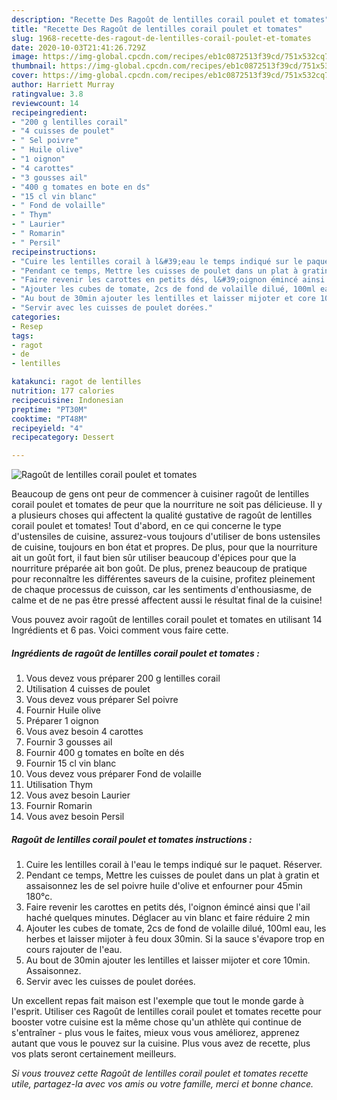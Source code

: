 ```yaml
---
description: "Recette Des Ragoût de lentilles corail poulet et tomates"
title: "Recette Des Ragoût de lentilles corail poulet et tomates"
slug: 1968-recette-des-ragout-de-lentilles-corail-poulet-et-tomates
date: 2020-10-03T21:41:26.729Z
image: https://img-global.cpcdn.com/recipes/eb1c0872513f39cd/751x532cq70/ragout-de-lentilles-corail-poulet-et-tomates-photo-principale-de-la-recette.jpg
thumbnail: https://img-global.cpcdn.com/recipes/eb1c0872513f39cd/751x532cq70/ragout-de-lentilles-corail-poulet-et-tomates-photo-principale-de-la-recette.jpg
cover: https://img-global.cpcdn.com/recipes/eb1c0872513f39cd/751x532cq70/ragout-de-lentilles-corail-poulet-et-tomates-photo-principale-de-la-recette.jpg
author: Harriett Murray
ratingvalue: 3.8
reviewcount: 14
recipeingredient:
- "200 g lentilles corail"
- "4 cuisses de poulet"
- " Sel poivre"
- " Huile olive"
- "1 oignon"
- "4 carottes"
- "3 gousses ail"
- "400 g tomates en bote en ds"
- "15 cl vin blanc"
- " Fond de volaille"
- " Thym"
- " Laurier"
- " Romarin"
- " Persil"
recipeinstructions:
- "Cuire les lentilles corail à l&#39;eau le temps indiqué sur le paquet. Réserver."
- "Pendant ce temps, Mettre les cuisses de poulet dans un plat à gratin et assaisonnez les de sel poivre huile d&#39;olive et enfourner pour 45min 180°c."
- "Faire revenir les carottes en petits dés, l&#39;oignon émincé ainsi que l&#39;ail haché quelques minutes. Déglacer au vin blanc et faire réduire 2 min"
- "Ajouter les cubes de tomate, 2cs de fond de volaille dilué, 100ml eau, les herbes et laisser mijoter à feu doux 30min. Si la sauce s&#39;évapore trop en cours rajouter de l&#39;eau."
- "Au bout de 30min ajouter les lentilles et laisser mijoter et core 10min. Assaisonnez."
- "Servir avec les cuisses de poulet dorées."
categories:
- Resep
tags:
- ragot
- de
- lentilles

katakunci: ragot de lentilles 
nutrition: 177 calories
recipecuisine: Indonesian
preptime: "PT30M"
cooktime: "PT48M"
recipeyield: "4"
recipecategory: Dessert

---
```



![Ragoût de lentilles corail poulet et tomates](https://img-global.cpcdn.com/recipes/eb1c0872513f39cd/751x532cq70/ragout-de-lentilles-corail-poulet-et-tomates-photo-principale-de-la-recette.jpg)

Beaucoup de gens ont peur de commencer à cuisiner ragoût de lentilles corail poulet et tomates de peur que la nourriture ne soit pas délicieuse. Il y a plusieurs choses qui affectent la qualité gustative de ragoût de lentilles corail poulet et tomates! Tout d'abord, en ce qui concerne le type d'ustensiles de cuisine, assurez-vous toujours d'utiliser de bons ustensiles de cuisine, toujours en bon état et propres. De plus, pour que la nourriture ait un goût fort, il faut bien sûr utiliser beaucoup d'épices pour que la nourriture préparée ait bon goût. De plus, prenez beaucoup de pratique pour reconnaître les différentes saveurs de la cuisine, profitez pleinement de chaque processus de cuisson, car les sentiments d'enthousiasme, de calme et de ne pas être pressé affectent aussi le résultat final de la cuisine!

<!--inarticleads1-->

Vous pouvez avoir ragoût de lentilles corail poulet et tomates en utilisant 14 Ingrédients et 6 pas. Voici comment vous faire cette.

##### Ingrédients de ragoût de lentilles corail poulet et tomates :

1. Vous devez vous préparer 200 g lentilles corail
1. Utilisation 4 cuisses de poulet
1. Vous devez vous préparer  Sel poivre
1. Fournir  Huile olive
1. Préparer 1 oignon
1. Vous avez besoin 4 carottes
1. Fournir 3 gousses ail
1. Fournir 400 g tomates en boîte en dés
1. Fournir 15 cl vin blanc
1. Vous devez vous préparer  Fond de volaille
1. Utilisation  Thym
1. Vous avez besoin  Laurier
1. Fournir  Romarin
1. Vous avez besoin  Persil




<!--inarticleads2-->

##### Ragoût de lentilles corail poulet et tomates instructions :

1. Cuire les lentilles corail à l&#39;eau le temps indiqué sur le paquet. Réserver.
1. Pendant ce temps, Mettre les cuisses de poulet dans un plat à gratin et assaisonnez les de sel poivre huile d&#39;olive et enfourner pour 45min 180°c.
1. Faire revenir les carottes en petits dés, l&#39;oignon émincé ainsi que l&#39;ail haché quelques minutes. Déglacer au vin blanc et faire réduire 2 min
1. Ajouter les cubes de tomate, 2cs de fond de volaille dilué, 100ml eau, les herbes et laisser mijoter à feu doux 30min. Si la sauce s&#39;évapore trop en cours rajouter de l&#39;eau.
1. Au bout de 30min ajouter les lentilles et laisser mijoter et core 10min. Assaisonnez.
1. Servir avec les cuisses de poulet dorées.




<!--inarticleads1-->

<p>
Un excellent repas fait maison est l'exemple que tout le monde garde à l'esprit. Utiliser ces Ragoût de lentilles corail poulet et tomates recette pour booster votre cuisine est la même chose qu'un athlète qui continue de s'entraîner - plus vous le faites, mieux vous vous améliorez, apprenez autant que vous le pouvez sur la cuisine. Plus vous avez de recette, plus vos plats seront certainement meilleurs.
</p>

<p>
<i>Si vous trouvez cette Ragoût de lentilles corail poulet et tomates recette utile, partagez-la avec vos amis ou votre famille, merci et bonne chance.</i>
</p>
